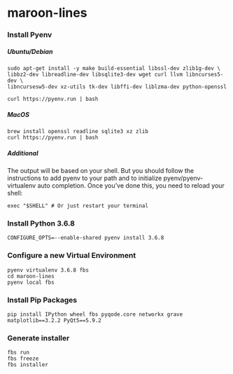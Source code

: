# maroon-lines

### Install Pyenv
##### Ubuntu/Debian
```
sudo apt-get install -y make build-essential libssl-dev zlib1g-dev \
libbz2-dev libreadline-dev libsqlite3-dev wget curl llvm libncurses5-dev \
libncursesw5-dev xz-utils tk-dev libffi-dev liblzma-dev python-openssl

curl https://pyenv.run | bash
```

##### MacOS
```
brew install openssl readline sqlite3 xz zlib
curl https://pyenv.run | bash
```

##### Additional
The output will be based on your shell. But you should follow the instructions to add pyenv to your path and to initialize pyenv/pyenv-virtualenv auto completion. Once you’ve done this, you need to reload your shell:
```
exec "$SHELL" # Or just restart your terminal
```



### Install Python 3.6.8
```
CONFIGURE_OPTS=--enable-shared pyenv install 3.6.8
```

### Configure a new Virtual Environment
```
pyenv virtualenv 3.6.8 fbs
cd maroon-lines
pyenv local fbs
```

### Install Pip Packages
```
pip install IPython wheel fbs pyqode.core networkx grave matplotlib==3.2.2 PyQt5==5.9.2
```

### Generate installer
```
fbs run
fbs freeze
fbs installer
```